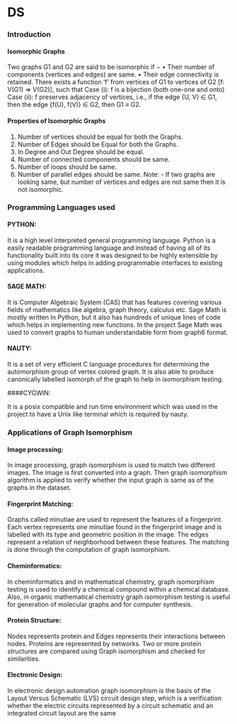 # DS

### Introduction

#### Isomorphic Graphs

Two graphs G1 and G2 are said to be isomorphic if −
• Their number of components (vertices and edges) are same.
• Their edge connectivity is retained.
There exists a function ‘f’ from vertices of G1 to vertices of G2
 [f: V(G1) ⇒ V(G2)], such that
Case (i): f is a bijection (both one-one and onto)
Case (ii): f preserves adjacency of vertices, i.e., if the edge {U, V} ∈ G1, 
then the
edge {f(U), f(V)} ∈ G2, then G1 ≡ G2.


#### Properties of Isomorphic Graphs

1. Number of vertices should be equal for both the Graphs.
2. Number of Edges should be Equal for both the Graphs. 
3. In Degree and Out Degree should be equal. 
4. Number of connected components should be same. 
5. Number of loops should be same. 
6. Number of parallel edges should be same.
Note: -
If two graphs are looking same, but number of vertices and edges are not 
same then it is not isomorphic.



### Programming Languages used

#### PYTHON: 

It is a high level interpreted general programming language. 
Python is a easily readable programming language and instead of having all of its functionality built into its core it was designed to be highly extensible by using modules which helps in adding programmable interfaces to existing applications. 


#### SAGE MATH:

It is Computer Algebraic System (CAS) that has features covering various fields of mathematics like algebra, graph theory, calculus etc. 
Sage Math is mostly written In Python, but it also has hundreds of unique lines of code which helps in implementing new functions. In the project Sage Math was used to convert graphs to human understandable form from graph6 format.


#### NAUTY:

It is a set of very efficient C language procedures for determining the automorphism group of vertex colored graph. It is also able to produce canonically labelled isomorph of the graph to help in isomorphism testing.


####CYGWIN: 

It is a posix compatible and run time environment which was used in the project to have a Unix like terminal which is required by nauty.



### Applications of Graph Isomorphism

#### Image processing:

In image processing, graph isomorphism is used to match two different images. 
The image is first converted into a graph. Then graph isomorphism algorithm is applied to verify whether the input graph is same as of the graphs in the dataset.


#### Fingerprint Matching:

Graphs called minutiae are used to represent the features of a fingerprint. 
Each vertex represents one minutiae found in the fingerprint image and is labelled with its type and geometric position in the image. The edges represent a relation of neighborhood between these features. 
The matching is done through the computation of graph isomorphism.


#### Cheminformatics:

In cheminformatics and in mathematical chemistry, graph isomorphism testing is used to identify a chemical compound within a chemical database. 
Also, in organic mathematical chemistry graph isomorphism testing is useful for generation of molecular graphs and for computer synthesis.


#### Protein Structure:

Nodes represents protein and Edges represents their interactions between nodes. 
Proteins are represented by networks. Two or more protein structures are compared using Graph isomorphism and checked for similarities.


#### Electronic Design:

In electronic design automation graph isomorphism is the basis of the Layout Versus Schematic (LVS) circuit design step, which is a verification whether the electric circuits represented by a circuit schematic and an integrated circuit layout are the same
